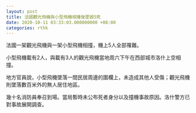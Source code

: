 ```yaml
---
layout: post
title: 法國觀光飛機與小型飛機相撞後墜毀5死
date: 2020-10-11 03:33:03.000000000 +08:00
categories: rthk
---
```


法國一架觀光飛機與一架小型飛機相撞，機上5人全部罹難。

小型飛機載有2人，與載有3人的觀光飛機當地周六下午在西部城市洛什上空相撞。

地方官員說，小型飛機墜落一間民居周邊的圍欄上，未造成其他人受傷；觀光飛機則墜落數百米外的無人居住地區。

幾十名消防員奉召到場。當局暫時未公布死者身分以及撞機事故原因。洛什警方已對事故展開調查。
